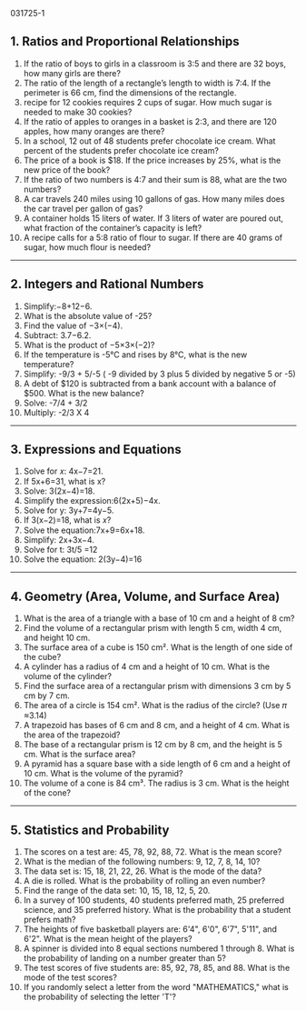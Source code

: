 031725-1
## 1. Ratios and Proportional Relationships
1. If the ratio of boys to girls in a classroom is 3:5 and there are 32 boys, how many girls are there?
2. The ratio of the length of a rectangle’s length to width is 7:4. If the perimeter is 66 cm, find the dimensions of the rectangle.
3. recipe for 12 cookies requires 2 cups of sugar. How much sugar is needed to make 30 cookies?
4. If the ratio of apples to oranges in a basket is 2:3, and there are 120 apples, how many oranges are there?
5. In a school, 12 out of 48 students prefer chocolate ice cream. What percent of the students prefer chocolate ice cream?
6. The price of a book is $18. If the price increases by 25%, what is the new price of the book?
7. If the ratio of two numbers is 4:7 and their sum is 88, what are the two numbers?
8. A car travels 240 miles using 10 gallons of gas. How many miles does the car travel per gallon of gas?
9. A container holds 15 liters of water. If 3 liters of water are poured out, what fraction of the container’s capacity is left?
10. A recipe calls for a 5:8 ratio of flour to sugar. If there are 40 grams of sugar, how much flour is needed?

----

## 2. Integers and Rational Numbers
1. Simplify:−8+12−6.
2. What is the absolute value of -25?
3. Find the value of −3×(−4).
4. Subtract: 3.7−6.2.
5. What is the product of −5×3×(−2)?
6. If the temperature is -5°C and rises by 8°C, what is the new temperature?
7. Simplify: -9/3 + 5/-5 ( -9 divided by 3 plus 5 divided by negative 5 or -5)
8. A debt of $120 is subtracted from a bank account with a balance of $500. What is the new balance?
9. Solve: -7/4 + 3/2
10. Multiply: -2/3 X 4

----

## 3. Expressions and Equations
1. Solve for 𝑥: 4x−7=21.
2. If 5x+6=31, what is x?
3. Solve: 3(2x−4)=18.
4. Simplify the expression:6(2x+5)−4x.
5. Solve for y: 3y+7=4y−5.
6. If 3(x−2)=18, what is 𝑥?
7. Solve the equation:7x+9=6x+18.
8. Simplify: 2x+3x−4.
9. Solve for t: 3t/5 =12
10. Solve the equation: 2(3y−4)=16

----

## 4. Geometry (Area, Volume, and Surface Area)
1. What is the area of a triangle with a base of 10 cm and a height of 8 cm?
2. Find the volume of a rectangular prism with length 5 cm, width 4 cm, and height 10 cm.
3. The surface area of a cube is 150 cm². What is the length of one side of the cube?
4. A cylinder has a radius of 4 cm and a height of 10 cm. What is the volume of the cylinder?
5. Find the surface area of a rectangular prism with dimensions 3 cm by 5 cm by 7 cm.
6. The area of a circle is 154 cm². What is the radius of the circle? (Use 𝜋 ≈3.14)
7. A trapezoid has bases of 6 cm and 8 cm, and a height of 4 cm. What is the area of the trapezoid?
8. The base of a rectangular prism is 12 cm by 8 cm, and the height is 5 cm. What is the surface area?
9. A pyramid has a square base with a side length of 6 cm and a height of 10 cm. What is the volume of the pyramid?
10. The volume of a cone is 84 cm³. The radius is 3 cm. What is the height of the cone?


----

## 5. Statistics and Probability
1. The scores on a test are: 45, 78, 92, 88, 72. What is the mean score?
2. What is the median of the following numbers: 9, 12, 7, 8, 14, 10?
3. The data set is: 15, 18, 21, 22, 26. What is the mode of the data?
4. A die is rolled. What is the probability of rolling an even number?
5. Find the range of the data set: 10, 15, 18, 12, 5, 20.
6. In a survey of 100 students, 40 students preferred math, 25 preferred science, and 35 preferred history. What is the probability that a student prefers math?
7. The heights of five basketball players are: 6'4", 6'0", 6'7", 5'11", and 6'2". What is the mean height of the players?
8. A spinner is divided into 8 equal sections numbered 1 through 8. What is the probability of landing on a number greater than 5?
9. The test scores of five students are: 85, 92, 78, 85, and 88. What is the mode of the test scores?
10. If you randomly select a letter from the word "MATHEMATICS," what is the probability of selecting the letter 'T'?
